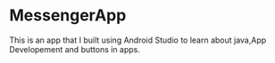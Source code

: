 # MessengerApp
This is an app that I built using Android Studio to learn about java,App Developement and buttons in apps.
